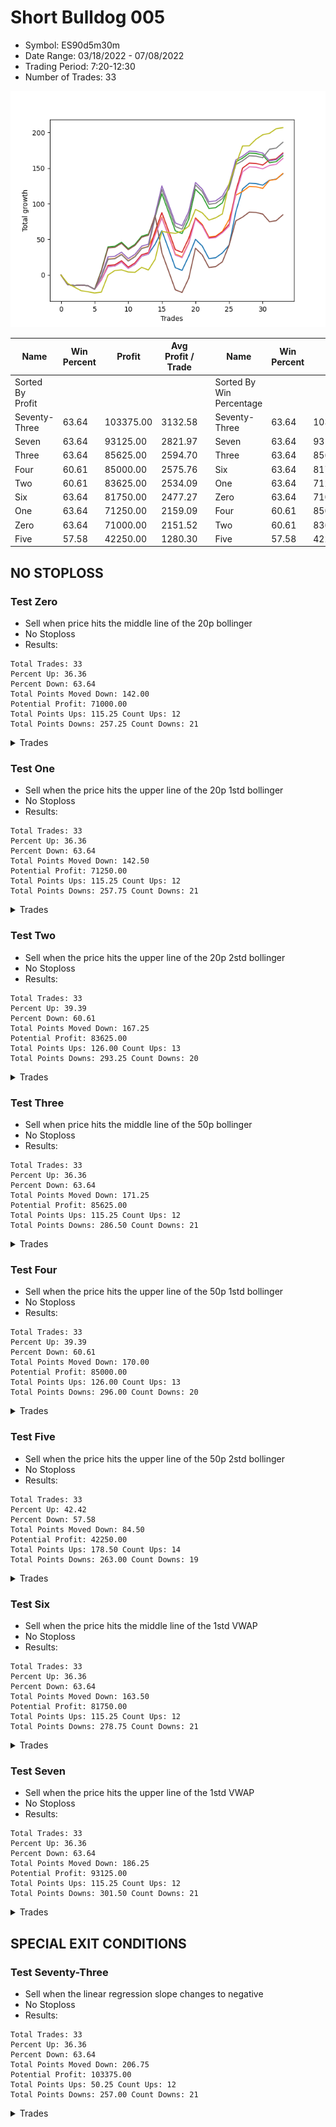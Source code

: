 # Short Bulldog 005 
- Symbol: ES90d5m30m
- Date Range: 03/18/2022 - 07/08/2022
- Trading Period: 7:20-12:30
- Number of Trades: 33

![Plot](ShortBulldog005ES90d5m30m.png)

| Name | Win Percent | Profit | Avg Profit / Trade |     | Name | Win Percent | Profit | Avg Profit / Trade |
| ---- | ----------- | ------ | ------------------ | --- | ---- | ----------- | ------ | ------------------ |
| Sorted By <br> Profit | | | | | Sorted By <br> Win Percentage ||||
| Seventy-Three | 63.64 | 103375.00 | 3132.58 |     | Seventy-Three | 63.64 | 103375.00 | 3132.58 |
| Seven | 63.64 | 93125.00 | 2821.97 |     | Seven | 63.64 | 93125.00 | 2821.97 |
| Three | 63.64 | 85625.00 | 2594.70 |     | Three | 63.64 | 85625.00 | 2594.70 |
| Four | 60.61 | 85000.00 | 2575.76 |     | Six | 63.64 | 81750.00 | 2477.27 |
| Two | 60.61 | 83625.00 | 2534.09 |     | One | 63.64 | 71250.00 | 2159.09 |
| Six | 63.64 | 81750.00 | 2477.27 |     | Zero | 63.64 | 71000.00 | 2151.52 |
| One | 63.64 | 71250.00 | 2159.09 |     | Four | 60.61 | 85000.00 | 2575.76 |
| Zero | 63.64 | 71000.00 | 2151.52 |     | Two | 60.61 | 83625.00 | 2534.09 |
| Five | 57.58 | 42250.00 | 1280.30 |     | Five | 57.58 | 42250.00 | 1280.30 |

## NO STOPLOSS

### Test Zero
* Sell when price hits the middle line of the 20p bollinger
* No Stoploss
* Results:
```
Total Trades: 33
Percent Up: 36.36
Percent Down: 63.64
Total Points Moved Down: 142.00
Potential Profit: 71000.00
Total Points Ups: 115.25 Count Ups: 12
Total Points Downs: 257.25 Count Downs: 21
```

<details><summary>Trades</summary>

<code>In: 2022-03-24 08:05:00		Out: 2022-03-24 08:35:55		Total Position Time: 30:55		Total Move Down: -13.50		Total to Date: -13.50</code> <br />
<code>In: 2022-03-24 08:30:00		Out: 2022-03-24 09:00:55		Total Position Time: 30:55		Total Move Down: -1.25		Total to Date: -14.75</code> <br />
<code>In: 2022-03-25 07:25:00		Out: 2022-03-25 07:55:55		Total Position Time: 30:55		Total Move Down: 0.75		Total to Date: -14.00</code> <br />
<code>In: 2022-03-28 12:00:00		Out: 2022-03-28 12:30:55		Total Position Time: 30:55		Total Move Down: -1.00		Total to Date: -15.00</code> <br />
<code>In: 2022-03-29 12:10:00		Out: 2022-03-29 12:40:55		Total Position Time: 30:55		Total Move Down: -5.00		Total to Date: -20.00</code> <br />
<code>In: 2022-04-06 10:50:00		Out: 2022-04-06 11:00:10		Total Position Time: 10:10		Total Move Down: 13.25		Total to Date: -6.75</code> <br />
<code>In: 2022-04-06 11:05:00		Out: 2022-04-06 11:08:10		Total Position Time: 03:10		Total Move Down: 18.50		Total to Date: 11.75</code> <br />
<code>In: 2022-04-07 12:15:00		Out: 2022-04-07 12:45:55		Total Position Time: 30:55		Total Move Down: 0.75		Total to Date: 12.50</code> <br />
<code>In: 2022-04-08 08:05:00		Out: 2022-04-08 08:35:55		Total Position Time: 30:55		Total Move Down: 5.75		Total to Date: 18.25</code> <br />
<code>In: 2022-04-13 08:05:00		Out: 2022-04-13 08:35:55		Total Position Time: 30:55		Total Move Down: -9.00		Total to Date: 9.25</code> <br />
<code>In: 2022-04-20 10:45:00		Out: 2022-04-20 11:13:25		Total Position Time: 28:25		Total Move Down: 5.75		Total to Date: 15.00</code> <br />
<code>In: 2022-04-25 11:35:00		Out: 2022-04-25 12:05:55		Total Position Time: 30:55		Total Move Down: 11.50		Total to Date: 26.50</code> <br />
<code>In: 2022-05-04 09:40:00		Out: 2022-05-04 10:10:55		Total Position Time: 30:55		Total Move Down: 2.75		Total to Date: 29.25</code> <br />
<code>In: 2022-05-04 11:05:00		Out: 2022-05-04 11:07:15		Total Position Time: 02:15		Total Move Down: 14.00		Total to Date: 43.25</code> <br />
<code>In: 2022-05-04 11:30:00		Out: 2022-05-04 11:31:10		Total Position Time: 01:10		Total Move Down: 19.00		Total to Date: 62.25</code> <br />
<code>In: 2022-05-04 11:55:00		Out: 2022-05-04 12:25:55		Total Position Time: 30:55		Total Move Down: -25.75		Total to Date: 36.50</code> <br />
<code>In: 2022-05-04 12:15:00		Out: 2022-05-04 12:45:55		Total Position Time: 30:55		Total Move Down: -26.25		Total to Date: 10.25</code> <br />
<code>In: 2022-05-16 10:35:00		Out: 2022-05-16 11:05:55		Total Position Time: 30:55		Total Move Down: -3.75		Total to Date: 6.50</code> <br />
<code>In: 2022-05-19 08:50:00		Out: 2022-05-19 09:20:55		Total Position Time: 30:55		Total Move Down: 20.00		Total to Date: 26.50</code> <br />
<code>In: 2022-05-19 12:05:00		Out: 2022-05-19 12:18:20		Total Position Time: 13:20		Total Move Down: 23.50		Total to Date: 50.00</code> <br />
<code>In: 2022-05-24 10:55:00		Out: 2022-05-24 11:25:55		Total Position Time: 30:55		Total Move Down: -9.25		Total to Date: 40.75</code> <br />
<code>In: 2022-05-25 11:35:00		Out: 2022-05-25 12:05:55		Total Position Time: 30:55		Total Move Down: -17.75		Total to Date: 23.00</code> <br />
<code>In: 2022-05-27 12:10:00		Out: 2022-05-27 12:40:55		Total Position Time: 30:55		Total Move Down: 1.25		Total to Date: 24.25</code> <br />
<code>In: 2022-05-31 09:05:00		Out: 2022-05-31 09:35:55		Total Position Time: 30:55		Total Move Down: 6.75		Total to Date: 31.00</code> <br />
<code>In: 2022-06-15 11:00:00		Out: 2022-06-15 11:01:15		Total Position Time: 01:15		Total Move Down: 11.00		Total to Date: 42.00</code> <br />
<code>In: 2022-06-15 11:45:00		Out: 2022-06-15 11:58:05		Total Position Time: 13:05		Total Move Down: 46.75		Total to Date: 88.75</code> <br />
<code>In: 2022-06-15 11:50:00		Out: 2022-06-15 11:58:05		Total Position Time: 08:05		Total Move Down: 32.00		Total to Date: 120.75</code> <br />
<code>In: 2022-06-21 12:05:00		Out: 2022-06-21 12:35:35		Total Position Time: 30:35		Total Move Down: 8.00		Total to Date: 128.75</code> <br />
<code>In: 2022-07-05 10:40:00		Out: 2022-07-05 11:10:55		Total Position Time: 30:55		Total Move Down: -0.50		Total to Date: 128.25</code> <br />
<code>In: 2022-07-05 11:40:00		Out: 2022-07-05 12:10:55		Total Position Time: 30:55		Total Move Down: -2.25		Total to Date: 126.00</code> <br />
<code>In: 2022-07-06 11:00:00		Out: 2022-07-06 11:02:25		Total Position Time: 02:25		Total Move Down: 7.00		Total to Date: 133.00</code> <br />
<code>In: 2022-07-06 11:45:00		Out: 2022-07-06 12:15:55		Total Position Time: 30:55		Total Move Down: 1.50		Total to Date: 134.50</code> <br />
<code>In: 2022-07-07 12:20:00		Out: 2022-07-07 12:38:25		Total Position Time: 18:25		Total Move Down: 7.50		Total to Date: 142.00</code> <br />


</details>

### Test One
* Sell when the price hits the upper line of the 20p 1std bollinger
* No Stoploss
* Results:
```
Total Trades: 33
Percent Up: 36.36
Percent Down: 63.64
Total Points Moved Down: 142.50
Potential Profit: 71250.00
Total Points Ups: 115.25 Count Ups: 12
Total Points Downs: 257.75 Count Downs: 21
```

<details><summary>Trades</summary>

<code>In: 2022-03-24 08:05:00		Out: 2022-03-24 08:35:55		Total Position Time: 30:55		Total Move Down: -13.50		Total to Date: -13.50</code> <br />
<code>In: 2022-03-24 08:30:00		Out: 2022-03-24 09:00:55		Total Position Time: 30:55		Total Move Down: -1.25		Total to Date: -14.75</code> <br />
<code>In: 2022-03-25 07:25:00		Out: 2022-03-25 07:55:55		Total Position Time: 30:55		Total Move Down: 0.75		Total to Date: -14.00</code> <br />
<code>In: 2022-03-28 12:00:00		Out: 2022-03-28 12:30:55		Total Position Time: 30:55		Total Move Down: -1.00		Total to Date: -15.00</code> <br />
<code>In: 2022-03-29 12:10:00		Out: 2022-03-29 12:40:55		Total Position Time: 30:55		Total Move Down: -5.00		Total to Date: -20.00</code> <br />
<code>In: 2022-04-06 10:50:00		Out: 2022-04-06 11:09:45		Total Position Time: 19:45		Total Move Down: 17.75		Total to Date: -2.25</code> <br />
<code>In: 2022-04-06 11:05:00		Out: 2022-04-06 11:09:45		Total Position Time: 04:45		Total Move Down: 24.75		Total to Date: 22.50</code> <br />
<code>In: 2022-04-07 12:15:00		Out: 2022-04-07 12:45:55		Total Position Time: 30:55		Total Move Down: 0.75		Total to Date: 23.25</code> <br />
<code>In: 2022-04-08 08:05:00		Out: 2022-04-08 08:35:55		Total Position Time: 30:55		Total Move Down: 5.75		Total to Date: 29.00</code> <br />
<code>In: 2022-04-13 08:05:00		Out: 2022-04-13 08:35:55		Total Position Time: 30:55		Total Move Down: -9.00		Total to Date: 20.00</code> <br />
<code>In: 2022-04-20 10:45:00		Out: 2022-04-20 11:15:55		Total Position Time: 30:55		Total Move Down: 6.00		Total to Date: 26.00</code> <br />
<code>In: 2022-04-25 11:35:00		Out: 2022-04-25 12:05:55		Total Position Time: 30:55		Total Move Down: 11.50		Total to Date: 37.50</code> <br />
<code>In: 2022-05-04 09:40:00		Out: 2022-05-04 10:10:55		Total Position Time: 30:55		Total Move Down: 2.75		Total to Date: 40.25</code> <br />
<code>In: 2022-05-04 11:05:00		Out: 2022-05-04 11:07:20		Total Position Time: 02:20		Total Move Down: 18.00		Total to Date: 58.25</code> <br />
<code>In: 2022-05-04 11:30:00		Out: 2022-05-04 11:31:20		Total Position Time: 01:20		Total Move Down: 23.00		Total to Date: 81.25</code> <br />
<code>In: 2022-05-04 11:55:00		Out: 2022-05-04 12:25:55		Total Position Time: 30:55		Total Move Down: -25.75		Total to Date: 55.50</code> <br />
<code>In: 2022-05-04 12:15:00		Out: 2022-05-04 12:45:55		Total Position Time: 30:55		Total Move Down: -26.25		Total to Date: 29.25</code> <br />
<code>In: 2022-05-16 10:35:00		Out: 2022-05-16 11:05:55		Total Position Time: 30:55		Total Move Down: -3.75		Total to Date: 25.50</code> <br />
<code>In: 2022-05-19 08:50:00		Out: 2022-05-19 09:20:55		Total Position Time: 30:55		Total Move Down: 20.00		Total to Date: 45.50</code> <br />
<code>In: 2022-05-19 12:05:00		Out: 2022-05-19 12:24:50		Total Position Time: 19:50		Total Move Down: 34.75		Total to Date: 80.25</code> <br />
<code>In: 2022-05-24 10:55:00		Out: 2022-05-24 11:25:55		Total Position Time: 30:55		Total Move Down: -9.25		Total to Date: 71.00</code> <br />
<code>In: 2022-05-25 11:35:00		Out: 2022-05-25 12:05:55		Total Position Time: 30:55		Total Move Down: -17.75		Total to Date: 53.25</code> <br />
<code>In: 2022-05-27 12:10:00		Out: 2022-05-27 12:40:55		Total Position Time: 30:55		Total Move Down: 1.25		Total to Date: 54.50</code> <br />
<code>In: 2022-05-31 09:05:00		Out: 2022-05-31 09:35:55		Total Position Time: 30:55		Total Move Down: 6.75		Total to Date: 61.25</code> <br />
<code>In: 2022-06-15 11:00:00		Out: 2022-06-15 11:01:25		Total Position Time: 01:25		Total Move Down: 16.75		Total to Date: 78.00</code> <br />
<code>In: 2022-06-15 11:45:00		Out: 2022-06-15 12:15:55		Total Position Time: 30:55		Total Move Down: 34.00		Total to Date: 112.00</code> <br />
<code>In: 2022-06-15 11:50:00		Out: 2022-06-15 12:20:55		Total Position Time: 30:55		Total Move Down: 5.25		Total to Date: 117.25</code> <br />
<code>In: 2022-06-21 12:05:00		Out: 2022-06-21 12:35:55		Total Position Time: 30:55		Total Move Down: 7.00		Total to Date: 124.25</code> <br />
<code>In: 2022-07-05 10:40:00		Out: 2022-07-05 11:10:55		Total Position Time: 30:55		Total Move Down: -0.50		Total to Date: 123.75</code> <br />
<code>In: 2022-07-05 11:40:00		Out: 2022-07-05 12:10:55		Total Position Time: 30:55		Total Move Down: -2.25		Total to Date: 121.50</code> <br />
<code>In: 2022-07-06 11:00:00		Out: 2022-07-06 11:12:15		Total Position Time: 12:15		Total Move Down: 11.25		Total to Date: 132.75</code> <br />
<code>In: 2022-07-06 11:45:00		Out: 2022-07-06 12:15:55		Total Position Time: 30:55		Total Move Down: 1.50		Total to Date: 134.25</code> <br />
<code>In: 2022-07-07 12:20:00		Out: 2022-07-07 12:46:00		Total Position Time: 26:00		Total Move Down: 8.25		Total to Date: 142.50</code> <br />


</details>

### Test Two
* Sell when the price hits the upper line of the 20p 2std bollinger
* No Stoploss
* Results:
```
Total Trades: 33
Percent Up: 39.39
Percent Down: 60.61
Total Points Moved Down: 167.25
Potential Profit: 83625.00
Total Points Ups: 126.00 Count Ups: 13
Total Points Downs: 293.25 Count Downs: 20
```

<details><summary>Trades</summary>

<code>In: 2022-03-24 08:05:00		Out: 2022-03-24 08:35:55		Total Position Time: 30:55		Total Move Down: -13.50		Total to Date: -13.50</code> <br />
<code>In: 2022-03-24 08:30:00		Out: 2022-03-24 09:00:55		Total Position Time: 30:55		Total Move Down: -1.25		Total to Date: -14.75</code> <br />
<code>In: 2022-03-25 07:25:00		Out: 2022-03-25 07:55:55		Total Position Time: 30:55		Total Move Down: 0.75		Total to Date: -14.00</code> <br />
<code>In: 2022-03-28 12:00:00		Out: 2022-03-28 12:30:55		Total Position Time: 30:55		Total Move Down: -1.00		Total to Date: -15.00</code> <br />
<code>In: 2022-03-29 12:10:00		Out: 2022-03-29 12:40:55		Total Position Time: 30:55		Total Move Down: -5.00		Total to Date: -20.00</code> <br />
<code>In: 2022-04-06 10:50:00		Out: 2022-04-06 11:15:15		Total Position Time: 25:15		Total Move Down: 26.25		Total to Date: 6.25</code> <br />
<code>In: 2022-04-06 11:05:00		Out: 2022-04-06 11:15:15		Total Position Time: 10:15		Total Move Down: 33.25		Total to Date: 39.50</code> <br />
<code>In: 2022-04-07 12:15:00		Out: 2022-04-07 12:45:55		Total Position Time: 30:55		Total Move Down: 0.75		Total to Date: 40.25</code> <br />
<code>In: 2022-04-08 08:05:00		Out: 2022-04-08 08:35:55		Total Position Time: 30:55		Total Move Down: 5.75		Total to Date: 46.00</code> <br />
<code>In: 2022-04-13 08:05:00		Out: 2022-04-13 08:35:55		Total Position Time: 30:55		Total Move Down: -9.00		Total to Date: 37.00</code> <br />
<code>In: 2022-04-20 10:45:00		Out: 2022-04-20 11:15:55		Total Position Time: 30:55		Total Move Down: 6.00		Total to Date: 43.00</code> <br />
<code>In: 2022-04-25 11:35:00		Out: 2022-04-25 12:05:55		Total Position Time: 30:55		Total Move Down: 11.50		Total to Date: 54.50</code> <br />
<code>In: 2022-05-04 09:40:00		Out: 2022-05-04 10:10:55		Total Position Time: 30:55		Total Move Down: 2.75		Total to Date: 57.25</code> <br />
<code>In: 2022-05-04 11:05:00		Out: 2022-05-04 11:07:40		Total Position Time: 02:40		Total Move Down: 24.50		Total to Date: 81.75</code> <br />
<code>In: 2022-05-04 11:30:00		Out: 2022-05-04 11:32:25		Total Position Time: 02:25		Total Move Down: 32.25		Total to Date: 114.00</code> <br />
<code>In: 2022-05-04 11:55:00		Out: 2022-05-04 12:25:55		Total Position Time: 30:55		Total Move Down: -25.75		Total to Date: 88.25</code> <br />
<code>In: 2022-05-04 12:15:00		Out: 2022-05-04 12:45:55		Total Position Time: 30:55		Total Move Down: -26.25		Total to Date: 62.00</code> <br />
<code>In: 2022-05-16 10:35:00		Out: 2022-05-16 11:05:55		Total Position Time: 30:55		Total Move Down: -3.75		Total to Date: 58.25</code> <br />
<code>In: 2022-05-19 08:50:00		Out: 2022-05-19 09:20:55		Total Position Time: 30:55		Total Move Down: 20.00		Total to Date: 78.25</code> <br />
<code>In: 2022-05-19 12:05:00		Out: 2022-05-19 12:35:55		Total Position Time: 30:55		Total Move Down: 42.00		Total to Date: 120.25</code> <br />
<code>In: 2022-05-24 10:55:00		Out: 2022-05-24 11:25:55		Total Position Time: 30:55		Total Move Down: -9.25		Total to Date: 111.00</code> <br />
<code>In: 2022-05-25 11:35:00		Out: 2022-05-25 12:05:55		Total Position Time: 30:55		Total Move Down: -17.75		Total to Date: 93.25</code> <br />
<code>In: 2022-05-27 12:10:00		Out: 2022-05-27 12:40:55		Total Position Time: 30:55		Total Move Down: 1.25		Total to Date: 94.50</code> <br />
<code>In: 2022-05-31 09:05:00		Out: 2022-05-31 09:35:55		Total Position Time: 30:55		Total Move Down: 6.75		Total to Date: 101.25</code> <br />
<code>In: 2022-06-15 11:00:00		Out: 2022-06-15 11:01:40		Total Position Time: 01:40		Total Move Down: 23.50		Total to Date: 124.75</code> <br />
<code>In: 2022-06-15 11:45:00		Out: 2022-06-15 12:15:55		Total Position Time: 30:55		Total Move Down: 34.00		Total to Date: 158.75</code> <br />
<code>In: 2022-06-15 11:50:00		Out: 2022-06-15 12:20:55		Total Position Time: 30:55		Total Move Down: 5.25		Total to Date: 164.00</code> <br />
<code>In: 2022-06-21 12:05:00		Out: 2022-06-21 12:35:55		Total Position Time: 30:55		Total Move Down: 7.00		Total to Date: 171.00</code> <br />
<code>In: 2022-07-05 10:40:00		Out: 2022-07-05 11:10:55		Total Position Time: 30:55		Total Move Down: -0.50		Total to Date: 170.50</code> <br />
<code>In: 2022-07-05 11:40:00		Out: 2022-07-05 12:10:55		Total Position Time: 30:55		Total Move Down: -2.25		Total to Date: 168.25</code> <br />
<code>In: 2022-07-06 11:00:00		Out: 2022-07-06 11:30:55		Total Position Time: 30:55		Total Move Down: -10.75		Total to Date: 157.50</code> <br />
<code>In: 2022-07-06 11:45:00		Out: 2022-07-06 12:15:55		Total Position Time: 30:55		Total Move Down: 1.50		Total to Date: 159.00</code> <br />
<code>In: 2022-07-07 12:20:00		Out: 2022-07-07 12:46:00		Total Position Time: 26:00		Total Move Down: 8.25		Total to Date: 167.25</code> <br />


</details>

### Test Three
* Sell when price hits the middle line of the 50p bollinger
* No Stoploss
* Results:
```
Total Trades: 33
Percent Up: 36.36
Percent Down: 63.64
Total Points Moved Down: 171.25
Potential Profit: 85625.00
Total Points Ups: 115.25 Count Ups: 12
Total Points Downs: 286.50 Count Downs: 21
```

<details><summary>Trades</summary>

<code>In: 2022-03-24 08:05:00		Out: 2022-03-24 08:35:55		Total Position Time: 30:55		Total Move Down: -13.50		Total to Date: -13.50</code> <br />
<code>In: 2022-03-24 08:30:00		Out: 2022-03-24 09:00:55		Total Position Time: 30:55		Total Move Down: -1.25		Total to Date: -14.75</code> <br />
<code>In: 2022-03-25 07:25:00		Out: 2022-03-25 07:55:55		Total Position Time: 30:55		Total Move Down: 0.75		Total to Date: -14.00</code> <br />
<code>In: 2022-03-28 12:00:00		Out: 2022-03-28 12:30:55		Total Position Time: 30:55		Total Move Down: -1.00		Total to Date: -15.00</code> <br />
<code>In: 2022-03-29 12:10:00		Out: 2022-03-29 12:40:55		Total Position Time: 30:55		Total Move Down: -5.00		Total to Date: -20.00</code> <br />
<code>In: 2022-04-06 10:50:00		Out: 2022-04-06 11:08:35		Total Position Time: 18:35		Total Move Down: 13.25		Total to Date: -6.75</code> <br />
<code>In: 2022-04-06 11:05:00		Out: 2022-04-06 11:08:35		Total Position Time: 03:35		Total Move Down: 20.25		Total to Date: 13.50</code> <br />
<code>In: 2022-04-07 12:15:00		Out: 2022-04-07 12:45:55		Total Position Time: 30:55		Total Move Down: 0.75		Total to Date: 14.25</code> <br />
<code>In: 2022-04-08 08:05:00		Out: 2022-04-08 08:35:55		Total Position Time: 30:55		Total Move Down: 5.75		Total to Date: 20.00</code> <br />
<code>In: 2022-04-13 08:05:00		Out: 2022-04-13 08:35:55		Total Position Time: 30:55		Total Move Down: -9.00		Total to Date: 11.00</code> <br />
<code>In: 2022-04-20 10:45:00		Out: 2022-04-20 11:15:55		Total Position Time: 30:55		Total Move Down: 6.00		Total to Date: 17.00</code> <br />
<code>In: 2022-04-25 11:35:00		Out: 2022-04-25 12:05:55		Total Position Time: 30:55		Total Move Down: 11.50		Total to Date: 28.50</code> <br />
<code>In: 2022-05-04 09:40:00		Out: 2022-05-04 10:10:55		Total Position Time: 30:55		Total Move Down: 2.75		Total to Date: 31.25</code> <br />
<code>In: 2022-05-04 11:05:00		Out: 2022-05-04 11:20:50		Total Position Time: 15:50		Total Move Down: 30.25		Total to Date: 61.50</code> <br />
<code>In: 2022-05-04 11:30:00		Out: 2022-05-04 11:31:40		Total Position Time: 01:40		Total Move Down: 26.00		Total to Date: 87.50</code> <br />
<code>In: 2022-05-04 11:55:00		Out: 2022-05-04 12:25:55		Total Position Time: 30:55		Total Move Down: -25.75		Total to Date: 61.75</code> <br />
<code>In: 2022-05-04 12:15:00		Out: 2022-05-04 12:45:55		Total Position Time: 30:55		Total Move Down: -26.25		Total to Date: 35.50</code> <br />
<code>In: 2022-05-16 10:35:00		Out: 2022-05-16 11:05:55		Total Position Time: 30:55		Total Move Down: -3.75		Total to Date: 31.75</code> <br />
<code>In: 2022-05-19 08:50:00		Out: 2022-05-19 09:20:55		Total Position Time: 30:55		Total Move Down: 20.00		Total to Date: 51.75</code> <br />
<code>In: 2022-05-19 12:05:00		Out: 2022-05-19 12:21:15		Total Position Time: 16:15		Total Move Down: 27.50		Total to Date: 79.25</code> <br />
<code>In: 2022-05-24 10:55:00		Out: 2022-05-24 11:25:55		Total Position Time: 30:55		Total Move Down: -9.25		Total to Date: 70.00</code> <br />
<code>In: 2022-05-25 11:35:00		Out: 2022-05-25 12:05:55		Total Position Time: 30:55		Total Move Down: -17.75		Total to Date: 52.25</code> <br />
<code>In: 2022-05-27 12:10:00		Out: 2022-05-27 12:40:55		Total Position Time: 30:55		Total Move Down: 1.25		Total to Date: 53.50</code> <br />
<code>In: 2022-05-31 09:05:00		Out: 2022-05-31 09:35:55		Total Position Time: 30:55		Total Move Down: 6.75		Total to Date: 60.25</code> <br />
<code>In: 2022-06-15 11:00:00		Out: 2022-06-15 11:01:15		Total Position Time: 01:15		Total Move Down: 11.00		Total to Date: 71.25</code> <br />
<code>In: 2022-06-15 11:45:00		Out: 2022-06-15 11:58:05		Total Position Time: 13:05		Total Move Down: 46.75		Total to Date: 118.00</code> <br />
<code>In: 2022-06-15 11:50:00		Out: 2022-06-15 11:58:05		Total Position Time: 08:05		Total Move Down: 32.00		Total to Date: 150.00</code> <br />
<code>In: 2022-06-21 12:05:00		Out: 2022-06-21 12:35:55		Total Position Time: 30:55		Total Move Down: 7.00		Total to Date: 157.00</code> <br />
<code>In: 2022-07-05 10:40:00		Out: 2022-07-05 11:10:55		Total Position Time: 30:55		Total Move Down: -0.50		Total to Date: 156.50</code> <br />
<code>In: 2022-07-05 11:40:00		Out: 2022-07-05 12:10:55		Total Position Time: 30:55		Total Move Down: -2.25		Total to Date: 154.25</code> <br />
<code>In: 2022-07-06 11:00:00		Out: 2022-07-06 11:11:50		Total Position Time: 11:50		Total Move Down: 7.25		Total to Date: 161.50</code> <br />
<code>In: 2022-07-06 11:45:00		Out: 2022-07-06 12:15:55		Total Position Time: 30:55		Total Move Down: 1.50		Total to Date: 163.00</code> <br />
<code>In: 2022-07-07 12:20:00		Out: 2022-07-07 12:46:00		Total Position Time: 26:00		Total Move Down: 8.25		Total to Date: 171.25</code> <br />


</details>

### Test Four
* Sell when the price hits the upper line of the 50p 1std bollinger
* No Stoploss
* Results:
```
Total Trades: 33
Percent Up: 39.39
Percent Down: 60.61
Total Points Moved Down: 170.00
Potential Profit: 85000.00
Total Points Ups: 126.00 Count Ups: 13
Total Points Downs: 296.00 Count Downs: 20
```

<details><summary>Trades</summary>

<code>In: 2022-03-24 08:05:00		Out: 2022-03-24 08:35:55		Total Position Time: 30:55		Total Move Down: -13.50		Total to Date: -13.50</code> <br />
<code>In: 2022-03-24 08:30:00		Out: 2022-03-24 09:00:55		Total Position Time: 30:55		Total Move Down: -1.25		Total to Date: -14.75</code> <br />
<code>In: 2022-03-25 07:25:00		Out: 2022-03-25 07:55:55		Total Position Time: 30:55		Total Move Down: 0.75		Total to Date: -14.00</code> <br />
<code>In: 2022-03-28 12:00:00		Out: 2022-03-28 12:30:55		Total Position Time: 30:55		Total Move Down: -1.00		Total to Date: -15.00</code> <br />
<code>In: 2022-03-29 12:10:00		Out: 2022-03-29 12:40:55		Total Position Time: 30:55		Total Move Down: -5.00		Total to Date: -20.00</code> <br />
<code>In: 2022-04-06 10:50:00		Out: 2022-04-06 11:11:20		Total Position Time: 21:20		Total Move Down: 19.25		Total to Date: -0.75</code> <br />
<code>In: 2022-04-06 11:05:00		Out: 2022-04-06 11:11:20		Total Position Time: 06:20		Total Move Down: 26.25		Total to Date: 25.50</code> <br />
<code>In: 2022-04-07 12:15:00		Out: 2022-04-07 12:45:55		Total Position Time: 30:55		Total Move Down: 0.75		Total to Date: 26.25</code> <br />
<code>In: 2022-04-08 08:05:00		Out: 2022-04-08 08:35:55		Total Position Time: 30:55		Total Move Down: 5.75		Total to Date: 32.00</code> <br />
<code>In: 2022-04-13 08:05:00		Out: 2022-04-13 08:35:55		Total Position Time: 30:55		Total Move Down: -9.00		Total to Date: 23.00</code> <br />
<code>In: 2022-04-20 10:45:00		Out: 2022-04-20 11:15:55		Total Position Time: 30:55		Total Move Down: 6.00		Total to Date: 29.00</code> <br />
<code>In: 2022-04-25 11:35:00		Out: 2022-04-25 12:05:55		Total Position Time: 30:55		Total Move Down: 11.50		Total to Date: 40.50</code> <br />
<code>In: 2022-05-04 09:40:00		Out: 2022-05-04 10:10:55		Total Position Time: 30:55		Total Move Down: 2.75		Total to Date: 43.25</code> <br />
<code>In: 2022-05-04 11:05:00		Out: 2022-05-04 11:34:10		Total Position Time: 29:10		Total Move Down: 41.75		Total to Date: 85.00</code> <br />
<code>In: 2022-05-04 11:30:00		Out: 2022-05-04 11:34:10		Total Position Time: 04:10		Total Move Down: 40.00		Total to Date: 125.00</code> <br />
<code>In: 2022-05-04 11:55:00		Out: 2022-05-04 12:25:55		Total Position Time: 30:55		Total Move Down: -25.75		Total to Date: 99.25</code> <br />
<code>In: 2022-05-04 12:15:00		Out: 2022-05-04 12:45:55		Total Position Time: 30:55		Total Move Down: -26.25		Total to Date: 73.00</code> <br />
<code>In: 2022-05-16 10:35:00		Out: 2022-05-16 11:05:55		Total Position Time: 30:55		Total Move Down: -3.75		Total to Date: 69.25</code> <br />
<code>In: 2022-05-19 08:50:00		Out: 2022-05-19 09:20:55		Total Position Time: 30:55		Total Move Down: 20.00		Total to Date: 89.25</code> <br />
<code>In: 2022-05-19 12:05:00		Out: 2022-05-19 12:30:05		Total Position Time: 25:05		Total Move Down: 40.50		Total to Date: 129.75</code> <br />
<code>In: 2022-05-24 10:55:00		Out: 2022-05-24 11:25:55		Total Position Time: 30:55		Total Move Down: -9.25		Total to Date: 120.50</code> <br />
<code>In: 2022-05-25 11:35:00		Out: 2022-05-25 12:05:55		Total Position Time: 30:55		Total Move Down: -17.75		Total to Date: 102.75</code> <br />
<code>In: 2022-05-27 12:10:00		Out: 2022-05-27 12:40:55		Total Position Time: 30:55		Total Move Down: 1.25		Total to Date: 104.00</code> <br />
<code>In: 2022-05-31 09:05:00		Out: 2022-05-31 09:35:55		Total Position Time: 30:55		Total Move Down: 6.75		Total to Date: 110.75</code> <br />
<code>In: 2022-06-15 11:00:00		Out: 2022-06-15 11:01:25		Total Position Time: 01:25		Total Move Down: 16.75		Total to Date: 127.50</code> <br />
<code>In: 2022-06-15 11:45:00		Out: 2022-06-15 12:15:55		Total Position Time: 30:55		Total Move Down: 34.00		Total to Date: 161.50</code> <br />
<code>In: 2022-06-15 11:50:00		Out: 2022-06-15 12:20:55		Total Position Time: 30:55		Total Move Down: 5.25		Total to Date: 166.75</code> <br />
<code>In: 2022-06-21 12:05:00		Out: 2022-06-21 12:35:55		Total Position Time: 30:55		Total Move Down: 7.00		Total to Date: 173.75</code> <br />
<code>In: 2022-07-05 10:40:00		Out: 2022-07-05 11:10:55		Total Position Time: 30:55		Total Move Down: -0.50		Total to Date: 173.25</code> <br />
<code>In: 2022-07-05 11:40:00		Out: 2022-07-05 12:10:55		Total Position Time: 30:55		Total Move Down: -2.25		Total to Date: 171.00</code> <br />
<code>In: 2022-07-06 11:00:00		Out: 2022-07-06 11:30:55		Total Position Time: 30:55		Total Move Down: -10.75		Total to Date: 160.25</code> <br />
<code>In: 2022-07-06 11:45:00		Out: 2022-07-06 12:15:55		Total Position Time: 30:55		Total Move Down: 1.50		Total to Date: 161.75</code> <br />
<code>In: 2022-07-07 12:20:00		Out: 2022-07-07 12:46:00		Total Position Time: 26:00		Total Move Down: 8.25		Total to Date: 170.00</code> <br />


</details>

### Test Five
* Sell when the price hits the upper line of the 50p 2std bollinger
* No Stoploss
* Results:
```
Total Trades: 33
Percent Up: 42.42
Percent Down: 57.58
Total Points Moved Down: 84.50
Potential Profit: 42250.00
Total Points Ups: 178.50 Count Ups: 14
Total Points Downs: 263.00 Count Downs: 19
```

<details><summary>Trades</summary>

<code>In: 2022-03-24 08:05:00		Out: 2022-03-24 08:35:55		Total Position Time: 30:55		Total Move Down: -13.50		Total to Date: -13.50</code> <br />
<code>In: 2022-03-24 08:30:00		Out: 2022-03-24 09:00:55		Total Position Time: 30:55		Total Move Down: -1.25		Total to Date: -14.75</code> <br />
<code>In: 2022-03-25 07:25:00		Out: 2022-03-25 07:55:55		Total Position Time: 30:55		Total Move Down: 0.75		Total to Date: -14.00</code> <br />
<code>In: 2022-03-28 12:00:00		Out: 2022-03-28 12:30:55		Total Position Time: 30:55		Total Move Down: -1.00		Total to Date: -15.00</code> <br />
<code>In: 2022-03-29 12:10:00		Out: 2022-03-29 12:40:55		Total Position Time: 30:55		Total Move Down: -5.00		Total to Date: -20.00</code> <br />
<code>In: 2022-04-06 10:50:00		Out: 2022-04-06 11:15:05		Total Position Time: 25:05		Total Move Down: 25.50		Total to Date: 5.50</code> <br />
<code>In: 2022-04-06 11:05:00		Out: 2022-04-06 11:15:05		Total Position Time: 10:05		Total Move Down: 32.50		Total to Date: 38.00</code> <br />
<code>In: 2022-04-07 12:15:00		Out: 2022-04-07 12:45:55		Total Position Time: 30:55		Total Move Down: 0.75		Total to Date: 38.75</code> <br />
<code>In: 2022-04-08 08:05:00		Out: 2022-04-08 08:35:55		Total Position Time: 30:55		Total Move Down: 5.75		Total to Date: 44.50</code> <br />
<code>In: 2022-04-13 08:05:00		Out: 2022-04-13 08:35:55		Total Position Time: 30:55		Total Move Down: -9.00		Total to Date: 35.50</code> <br />
<code>In: 2022-04-20 10:45:00		Out: 2022-04-20 11:15:55		Total Position Time: 30:55		Total Move Down: 6.00		Total to Date: 41.50</code> <br />
<code>In: 2022-04-25 11:35:00		Out: 2022-04-25 12:05:55		Total Position Time: 30:55		Total Move Down: 11.50		Total to Date: 53.00</code> <br />
<code>In: 2022-05-04 09:40:00		Out: 2022-05-04 10:10:55		Total Position Time: 30:55		Total Move Down: 2.75		Total to Date: 55.75</code> <br />
<code>In: 2022-05-04 11:05:00		Out: 2022-05-04 11:35:55		Total Position Time: 30:55		Total Move Down: 28.00		Total to Date: 83.75</code> <br />
<code>In: 2022-05-04 11:30:00		Out: 2022-05-04 12:00:55		Total Position Time: 30:55		Total Move Down: -52.50		Total to Date: 31.25</code> <br />
<code>In: 2022-05-04 11:55:00		Out: 2022-05-04 12:25:55		Total Position Time: 30:55		Total Move Down: -25.75		Total to Date: 5.50</code> <br />
<code>In: 2022-05-04 12:15:00		Out: 2022-05-04 12:45:55		Total Position Time: 30:55		Total Move Down: -26.25		Total to Date: -20.75</code> <br />
<code>In: 2022-05-16 10:35:00		Out: 2022-05-16 11:05:55		Total Position Time: 30:55		Total Move Down: -3.75		Total to Date: -24.50</code> <br />
<code>In: 2022-05-19 08:50:00		Out: 2022-05-19 09:20:55		Total Position Time: 30:55		Total Move Down: 20.00		Total to Date: -4.50</code> <br />
<code>In: 2022-05-19 12:05:00		Out: 2022-05-19 12:35:55		Total Position Time: 30:55		Total Move Down: 42.00		Total to Date: 37.50</code> <br />
<code>In: 2022-05-24 10:55:00		Out: 2022-05-24 11:25:55		Total Position Time: 30:55		Total Move Down: -9.25		Total to Date: 28.25</code> <br />
<code>In: 2022-05-25 11:35:00		Out: 2022-05-25 12:05:55		Total Position Time: 30:55		Total Move Down: -17.75		Total to Date: 10.50</code> <br />
<code>In: 2022-05-27 12:10:00		Out: 2022-05-27 12:40:55		Total Position Time: 30:55		Total Move Down: 1.25		Total to Date: 11.75</code> <br />
<code>In: 2022-05-31 09:05:00		Out: 2022-05-31 09:35:55		Total Position Time: 30:55		Total Move Down: 6.75		Total to Date: 18.50</code> <br />
<code>In: 2022-06-15 11:00:00		Out: 2022-06-15 11:01:40		Total Position Time: 01:40		Total Move Down: 23.50		Total to Date: 42.00</code> <br />
<code>In: 2022-06-15 11:45:00		Out: 2022-06-15 12:15:55		Total Position Time: 30:55		Total Move Down: 34.00		Total to Date: 76.00</code> <br />
<code>In: 2022-06-15 11:50:00		Out: 2022-06-15 12:20:55		Total Position Time: 30:55		Total Move Down: 5.25		Total to Date: 81.25</code> <br />
<code>In: 2022-06-21 12:05:00		Out: 2022-06-21 12:35:55		Total Position Time: 30:55		Total Move Down: 7.00		Total to Date: 88.25</code> <br />
<code>In: 2022-07-05 10:40:00		Out: 2022-07-05 11:10:55		Total Position Time: 30:55		Total Move Down: -0.50		Total to Date: 87.75</code> <br />
<code>In: 2022-07-05 11:40:00		Out: 2022-07-05 12:10:55		Total Position Time: 30:55		Total Move Down: -2.25		Total to Date: 85.50</code> <br />
<code>In: 2022-07-06 11:00:00		Out: 2022-07-06 11:30:55		Total Position Time: 30:55		Total Move Down: -10.75		Total to Date: 74.75</code> <br />
<code>In: 2022-07-06 11:45:00		Out: 2022-07-06 12:15:55		Total Position Time: 30:55		Total Move Down: 1.50		Total to Date: 76.25</code> <br />
<code>In: 2022-07-07 12:20:00		Out: 2022-07-07 12:46:00		Total Position Time: 26:00		Total Move Down: 8.25		Total to Date: 84.50</code> <br />


</details>

### Test Six
* Sell when the price hits the middle line of the 1std VWAP
* No Stoploss
* Results:
```
Total Trades: 33
Percent Up: 36.36
Percent Down: 63.64
Total Points Moved Down: 163.50
Potential Profit: 81750.00
Total Points Ups: 115.25 Count Ups: 12
Total Points Downs: 278.75 Count Downs: 21
```

<details><summary>Trades</summary>

<code>In: 2022-03-24 08:05:00		Out: 2022-03-24 08:35:55		Total Position Time: 30:55		Total Move Down: -13.50		Total to Date: -13.50</code> <br />
<code>In: 2022-03-24 08:30:00		Out: 2022-03-24 09:00:55		Total Position Time: 30:55		Total Move Down: -1.25		Total to Date: -14.75</code> <br />
<code>In: 2022-03-25 07:25:00		Out: 2022-03-25 07:55:55		Total Position Time: 30:55		Total Move Down: 0.75		Total to Date: -14.00</code> <br />
<code>In: 2022-03-28 12:00:00		Out: 2022-03-28 12:30:55		Total Position Time: 30:55		Total Move Down: -1.00		Total to Date: -15.00</code> <br />
<code>In: 2022-03-29 12:10:00		Out: 2022-03-29 12:40:55		Total Position Time: 30:55		Total Move Down: -5.00		Total to Date: -20.00</code> <br />
<code>In: 2022-04-06 10:50:00		Out: 2022-04-06 11:00:10		Total Position Time: 10:10		Total Move Down: 13.25		Total to Date: -6.75</code> <br />
<code>In: 2022-04-06 11:05:00		Out: 2022-04-06 11:08:10		Total Position Time: 03:10		Total Move Down: 18.50		Total to Date: 11.75</code> <br />
<code>In: 2022-04-07 12:15:00		Out: 2022-04-07 12:45:55		Total Position Time: 30:55		Total Move Down: 0.75		Total to Date: 12.50</code> <br />
<code>In: 2022-04-08 08:05:00		Out: 2022-04-08 08:35:55		Total Position Time: 30:55		Total Move Down: 5.75		Total to Date: 18.25</code> <br />
<code>In: 2022-04-13 08:05:00		Out: 2022-04-13 08:35:55		Total Position Time: 30:55		Total Move Down: -9.00		Total to Date: 9.25</code> <br />
<code>In: 2022-04-20 10:45:00		Out: 2022-04-20 11:15:55		Total Position Time: 30:55		Total Move Down: 6.00		Total to Date: 15.25</code> <br />
<code>In: 2022-04-25 11:35:00		Out: 2022-04-25 12:05:55		Total Position Time: 30:55		Total Move Down: 11.50		Total to Date: 26.75</code> <br />
<code>In: 2022-05-04 09:40:00		Out: 2022-05-04 10:10:55		Total Position Time: 30:55		Total Move Down: 2.75		Total to Date: 29.50</code> <br />
<code>In: 2022-05-04 11:05:00		Out: 2022-05-04 11:20:20		Total Position Time: 15:20		Total Move Down: 26.00		Total to Date: 55.50</code> <br />
<code>In: 2022-05-04 11:30:00		Out: 2022-05-04 11:31:25		Total Position Time: 01:25		Total Move Down: 24.50		Total to Date: 80.00</code> <br />
<code>In: 2022-05-04 11:55:00		Out: 2022-05-04 12:25:55		Total Position Time: 30:55		Total Move Down: -25.75		Total to Date: 54.25</code> <br />
<code>In: 2022-05-04 12:15:00		Out: 2022-05-04 12:45:55		Total Position Time: 30:55		Total Move Down: -26.25		Total to Date: 28.00</code> <br />
<code>In: 2022-05-16 10:35:00		Out: 2022-05-16 11:05:55		Total Position Time: 30:55		Total Move Down: -3.75		Total to Date: 24.25</code> <br />
<code>In: 2022-05-19 08:50:00		Out: 2022-05-19 09:20:55		Total Position Time: 30:55		Total Move Down: 20.00		Total to Date: 44.25</code> <br />
<code>In: 2022-05-19 12:05:00		Out: 2022-05-19 12:24:45		Total Position Time: 19:45		Total Move Down: 34.00		Total to Date: 78.25</code> <br />
<code>In: 2022-05-24 10:55:00		Out: 2022-05-24 11:25:55		Total Position Time: 30:55		Total Move Down: -9.25		Total to Date: 69.00</code> <br />
<code>In: 2022-05-25 11:35:00		Out: 2022-05-25 12:05:55		Total Position Time: 30:55		Total Move Down: -17.75		Total to Date: 51.25</code> <br />
<code>In: 2022-05-27 12:10:00		Out: 2022-05-27 12:40:55		Total Position Time: 30:55		Total Move Down: 1.25		Total to Date: 52.50</code> <br />
<code>In: 2022-05-31 09:05:00		Out: 2022-05-31 09:35:55		Total Position Time: 30:55		Total Move Down: 6.75		Total to Date: 59.25</code> <br />
<code>In: 2022-06-15 11:00:00		Out: 2022-06-15 11:01:10		Total Position Time: 01:10		Total Move Down: 9.25		Total to Date: 68.50</code> <br />
<code>In: 2022-06-15 11:45:00		Out: 2022-06-15 11:57:55		Total Position Time: 12:55		Total Move Down: 45.50		Total to Date: 114.00</code> <br />
<code>In: 2022-06-15 11:50:00		Out: 2022-06-15 11:57:55		Total Position Time: 07:55		Total Move Down: 30.75		Total to Date: 144.75</code> <br />
<code>In: 2022-06-21 12:05:00		Out: 2022-06-21 12:35:55		Total Position Time: 30:55		Total Move Down: 7.00		Total to Date: 151.75</code> <br />
<code>In: 2022-07-05 10:40:00		Out: 2022-07-05 11:10:55		Total Position Time: 30:55		Total Move Down: -0.50		Total to Date: 151.25</code> <br />
<code>In: 2022-07-05 11:40:00		Out: 2022-07-05 12:10:55		Total Position Time: 30:55		Total Move Down: -2.25		Total to Date: 149.00</code> <br />
<code>In: 2022-07-06 11:00:00		Out: 2022-07-06 11:01:15		Total Position Time: 01:15		Total Move Down: 4.75		Total to Date: 153.75</code> <br />
<code>In: 2022-07-06 11:45:00		Out: 2022-07-06 12:15:55		Total Position Time: 30:55		Total Move Down: 1.50		Total to Date: 155.25</code> <br />
<code>In: 2022-07-07 12:20:00		Out: 2022-07-07 12:46:00		Total Position Time: 26:00		Total Move Down: 8.25		Total to Date: 163.50</code> <br />


</details>

### Test Seven
* Sell when the price hits the upper line of the 1std VWAP
* No Stoploss
* Results:
```
Total Trades: 33
Percent Up: 36.36
Percent Down: 63.64
Total Points Moved Down: 186.25
Potential Profit: 93125.00
Total Points Ups: 115.25 Count Ups: 12
Total Points Downs: 301.50 Count Downs: 21
```

<details><summary>Trades</summary>

<code>In: 2022-03-24 08:05:00		Out: 2022-03-24 08:35:55		Total Position Time: 30:55		Total Move Down: -13.50		Total to Date: -13.50</code> <br />
<code>In: 2022-03-24 08:30:00		Out: 2022-03-24 09:00:55		Total Position Time: 30:55		Total Move Down: -1.25		Total to Date: -14.75</code> <br />
<code>In: 2022-03-25 07:25:00		Out: 2022-03-25 07:55:55		Total Position Time: 30:55		Total Move Down: 0.75		Total to Date: -14.00</code> <br />
<code>In: 2022-03-28 12:00:00		Out: 2022-03-28 12:30:55		Total Position Time: 30:55		Total Move Down: -1.00		Total to Date: -15.00</code> <br />
<code>In: 2022-03-29 12:10:00		Out: 2022-03-29 12:40:55		Total Position Time: 30:55		Total Move Down: -5.00		Total to Date: -20.00</code> <br />
<code>In: 2022-04-06 10:50:00		Out: 2022-04-06 11:09:40		Total Position Time: 19:40		Total Move Down: 17.50		Total to Date: -2.50</code> <br />
<code>In: 2022-04-06 11:05:00		Out: 2022-04-06 11:09:40		Total Position Time: 04:40		Total Move Down: 24.50		Total to Date: 22.00</code> <br />
<code>In: 2022-04-07 12:15:00		Out: 2022-04-07 12:45:55		Total Position Time: 30:55		Total Move Down: 0.75		Total to Date: 22.75</code> <br />
<code>In: 2022-04-08 08:05:00		Out: 2022-04-08 08:35:55		Total Position Time: 30:55		Total Move Down: 5.75		Total to Date: 28.50</code> <br />
<code>In: 2022-04-13 08:05:00		Out: 2022-04-13 08:35:55		Total Position Time: 30:55		Total Move Down: -9.00		Total to Date: 19.50</code> <br />
<code>In: 2022-04-20 10:45:00		Out: 2022-04-20 11:15:55		Total Position Time: 30:55		Total Move Down: 6.00		Total to Date: 25.50</code> <br />
<code>In: 2022-04-25 11:35:00		Out: 2022-04-25 12:05:55		Total Position Time: 30:55		Total Move Down: 11.50		Total to Date: 37.00</code> <br />
<code>In: 2022-05-04 09:40:00		Out: 2022-05-04 10:10:55		Total Position Time: 30:55		Total Move Down: 2.75		Total to Date: 39.75</code> <br />
<code>In: 2022-05-04 11:05:00		Out: 2022-05-04 11:34:05		Total Position Time: 29:05		Total Move Down: 41.00		Total to Date: 80.75</code> <br />
<code>In: 2022-05-04 11:30:00		Out: 2022-05-04 11:34:05		Total Position Time: 04:05		Total Move Down: 39.25		Total to Date: 120.00</code> <br />
<code>In: 2022-05-04 11:55:00		Out: 2022-05-04 12:25:55		Total Position Time: 30:55		Total Move Down: -25.75		Total to Date: 94.25</code> <br />
<code>In: 2022-05-04 12:15:00		Out: 2022-05-04 12:45:55		Total Position Time: 30:55		Total Move Down: -26.25		Total to Date: 68.00</code> <br />
<code>In: 2022-05-16 10:35:00		Out: 2022-05-16 11:05:55		Total Position Time: 30:55		Total Move Down: -3.75		Total to Date: 64.25</code> <br />
<code>In: 2022-05-19 08:50:00		Out: 2022-05-19 09:20:55		Total Position Time: 30:55		Total Move Down: 20.00		Total to Date: 84.25</code> <br />
<code>In: 2022-05-19 12:05:00		Out: 2022-05-19 12:35:55		Total Position Time: 30:55		Total Move Down: 42.00		Total to Date: 126.25</code> <br />
<code>In: 2022-05-24 10:55:00		Out: 2022-05-24 11:25:55		Total Position Time: 30:55		Total Move Down: -9.25		Total to Date: 117.00</code> <br />
<code>In: 2022-05-25 11:35:00		Out: 2022-05-25 12:05:55		Total Position Time: 30:55		Total Move Down: -17.75		Total to Date: 99.25</code> <br />
<code>In: 2022-05-27 12:10:00		Out: 2022-05-27 12:40:55		Total Position Time: 30:55		Total Move Down: 1.25		Total to Date: 100.50</code> <br />
<code>In: 2022-05-31 09:05:00		Out: 2022-05-31 09:35:55		Total Position Time: 30:55		Total Move Down: 6.75		Total to Date: 107.25</code> <br />
<code>In: 2022-06-15 11:00:00		Out: 2022-06-15 11:01:20		Total Position Time: 01:20		Total Move Down: 13.75		Total to Date: 121.00</code> <br />
<code>In: 2022-06-15 11:45:00		Out: 2022-06-15 12:15:55		Total Position Time: 30:55		Total Move Down: 34.00		Total to Date: 155.00</code> <br />
<code>In: 2022-06-15 11:50:00		Out: 2022-06-15 12:20:55		Total Position Time: 30:55		Total Move Down: 5.25		Total to Date: 160.25</code> <br />
<code>In: 2022-06-21 12:05:00		Out: 2022-06-21 12:35:55		Total Position Time: 30:55		Total Move Down: 7.00		Total to Date: 167.25</code> <br />
<code>In: 2022-07-05 10:40:00		Out: 2022-07-05 11:10:55		Total Position Time: 30:55		Total Move Down: -0.50		Total to Date: 166.75</code> <br />
<code>In: 2022-07-05 11:40:00		Out: 2022-07-05 12:10:55		Total Position Time: 30:55		Total Move Down: -2.25		Total to Date: 164.50</code> <br />
<code>In: 2022-07-06 11:00:00		Out: 2022-07-06 11:12:25		Total Position Time: 12:25		Total Move Down: 12.00		Total to Date: 176.50</code> <br />
<code>In: 2022-07-06 11:45:00		Out: 2022-07-06 12:15:55		Total Position Time: 30:55		Total Move Down: 1.50		Total to Date: 178.00</code> <br />
<code>In: 2022-07-07 12:20:00		Out: 2022-07-07 12:46:00		Total Position Time: 26:00		Total Move Down: 8.25		Total to Date: 186.25</code> <br />


</details>

## SPECIAL EXIT CONDITIONS 

### Test Seventy-Three
* Sell when the linear regression slope changes to negative
* No Stoploss
* Results:
```
Total Trades: 33
Percent Up: 36.36
Percent Down: 63.64
Total Points Moved Down: 206.75
Potential Profit: 103375.00
Total Points Ups: 50.25 Count Ups: 12
Total Points Downs: 257.00 Count Downs: 21
```

<details><summary>Trades</summary>

<code>In: 2022-03-24 08:05:00		Out: 2022-03-24 08:28:05		Total Position Time: 23:05		Total Move Down: -11.75		Total to Date: -11.75</code> <br />
<code>In: 2022-03-24 08:30:00		Out: 2022-03-24 08:48:05		Total Position Time: 18:05		Total Move Down: -5.25		Total to Date: -17.00</code> <br />
<code>In: 2022-03-25 07:25:00		Out: 2022-03-25 07:44:05		Total Position Time: 19:05		Total Move Down: -5.00		Total to Date: -22.00</code> <br />
<code>In: 2022-03-28 12:00:00		Out: 2022-03-28 12:26:05		Total Position Time: 26:05		Total Move Down: -1.50		Total to Date: -23.50</code> <br />
<code>In: 2022-03-29 12:10:00		Out: 2022-03-29 12:21:05		Total Position Time: 11:05		Total Move Down: -1.75		Total to Date: -25.25</code> <br />
<code>In: 2022-04-06 10:50:00		Out: 2022-04-06 10:54:05		Total Position Time: 04:05		Total Move Down: 1.25		Total to Date: -24.00</code> <br />
<code>In: 2022-04-06 11:05:00		Out: 2022-04-06 11:12:05		Total Position Time: 07:05		Total Move Down: 24.00		Total to Date: 0.00</code> <br />
<code>In: 2022-04-07 12:15:00		Out: 2022-04-07 12:20:05		Total Position Time: 05:05		Total Move Down: 6.25		Total to Date: 6.25</code> <br />
<code>In: 2022-04-08 08:05:00		Out: 2022-04-08 08:12:05		Total Position Time: 07:05		Total Move Down: 1.00		Total to Date: 7.25</code> <br />
<code>In: 2022-04-13 08:05:00		Out: 2022-04-13 08:22:05		Total Position Time: 17:05		Total Move Down: -3.00		Total to Date: 4.25</code> <br />
<code>In: 2022-04-20 10:45:00		Out: 2022-04-20 10:49:05		Total Position Time: 04:05		Total Move Down: -0.50		Total to Date: 3.75</code> <br />
<code>In: 2022-04-25 11:35:00		Out: 2022-04-25 11:45:05		Total Position Time: 10:05		Total Move Down: 7.00		Total to Date: 10.75</code> <br />
<code>In: 2022-05-04 09:40:00		Out: 2022-05-04 09:57:05		Total Position Time: 17:05		Total Move Down: -3.75		Total to Date: 7.00</code> <br />
<code>In: 2022-05-04 11:05:00		Out: 2022-05-04 11:11:05		Total Position Time: 06:05		Total Move Down: 15.00		Total to Date: 22.00</code> <br />
<code>In: 2022-05-04 11:30:00		Out: 2022-05-04 11:34:05		Total Position Time: 04:05		Total Move Down: 39.25		Total to Date: 61.25</code> <br />
<code>In: 2022-05-04 11:55:00		Out: 2022-05-04 12:07:05		Total Position Time: 12:05		Total Move Down: -1.75		Total to Date: 59.50</code> <br />
<code>In: 2022-05-04 12:15:00		Out: 2022-05-04 12:23:05		Total Position Time: 08:05		Total Move Down: -1.00		Total to Date: 58.50</code> <br />
<code>In: 2022-05-16 10:35:00		Out: 2022-05-16 10:46:05		Total Position Time: 11:05		Total Move Down: 3.00		Total to Date: 61.50</code> <br />
<code>In: 2022-05-19 08:50:00		Out: 2022-05-19 09:09:05		Total Position Time: 19:05		Total Move Down: 7.00		Total to Date: 68.50</code> <br />
<code>In: 2022-05-19 12:05:00		Out: 2022-05-19 12:20:05		Total Position Time: 15:05		Total Move Down: 23.50		Total to Date: 92.00</code> <br />
<code>In: 2022-05-24 10:55:00		Out: 2022-05-24 11:10:05		Total Position Time: 15:05		Total Move Down: -4.75		Total to Date: 87.25</code> <br />
<code>In: 2022-05-25 11:35:00		Out: 2022-05-25 12:01:05		Total Position Time: 26:05		Total Move Down: -10.25		Total to Date: 77.00</code> <br />
<code>In: 2022-05-27 12:10:00		Out: 2022-05-27 12:18:05		Total Position Time: 08:05		Total Move Down: 3.25		Total to Date: 80.25</code> <br />
<code>In: 2022-05-31 09:05:00		Out: 2022-05-31 09:11:05		Total Position Time: 06:05		Total Move Down: 5.50		Total to Date: 85.75</code> <br />
<code>In: 2022-06-15 11:00:00		Out: 2022-06-15 11:09:05		Total Position Time: 09:05		Total Move Down: 42.75		Total to Date: 128.50</code> <br />
<code>In: 2022-06-15 11:45:00		Out: 2022-06-15 12:09:05		Total Position Time: 24:05		Total Move Down: 26.25		Total to Date: 154.75</code> <br />
<code>In: 2022-06-15 11:50:00		Out: 2022-06-15 12:13:05		Total Position Time: 23:05		Total Move Down: 26.25		Total to Date: 181.00</code> <br />
<code>In: 2022-06-21 12:05:00		Out: 2022-06-21 12:22:05		Total Position Time: 17:05		Total Move Down: 0.25		Total to Date: 181.25</code> <br />
<code>In: 2022-07-05 10:40:00		Out: 2022-07-05 10:48:05		Total Position Time: 08:05		Total Move Down: 9.25		Total to Date: 190.50</code> <br />
<code>In: 2022-07-05 11:40:00		Out: 2022-07-05 11:50:05		Total Position Time: 10:05		Total Move Down: 6.25		Total to Date: 196.75</code> <br />
<code>In: 2022-07-06 11:00:00		Out: 2022-07-06 11:03:05		Total Position Time: 03:05		Total Move Down: 2.00		Total to Date: 198.75</code> <br />
<code>In: 2022-07-06 11:45:00		Out: 2022-07-06 12:08:05		Total Position Time: 23:05		Total Move Down: 6.50		Total to Date: 205.25</code> <br />
<code>In: 2022-07-07 12:20:00		Out: 2022-07-07 12:24:05		Total Position Time: 04:05		Total Move Down: 1.50		Total to Date: 206.75</code> <br />


</details>
